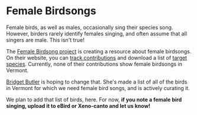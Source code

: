 # Female Birdsongs

Female birds, as well as males, occasionally sing their species song. However, birders rarely identify females singing, and often assume that all singers are male. This isn't true!

The [Female Birdsong project](http://femalebirdsong.org/) is creating a resource about female birdsongs.  On their website, you can [track contributions](http://femalebirdsong.org/trackcontribution/) and download a list of [target species](http://femalebirdsong.org/targetspecies/). Currently, none of their contributions show female birdsongs in Vermont.

[Bridget Butler](https://www.birddiva.com/) is hoping to change that. She's made a list of all of the birds in Vermont for which we need female bird songs, and is actively curating it.

We plan to add that list of birds, here. For now, **if you note a female bird singing, upload it to eBird or Xeno-canto and let us know!**

<!-- Notes

Breeding Birds of Vermont notes that WTSP bright females sing more than dull males; how do they know?

-->
